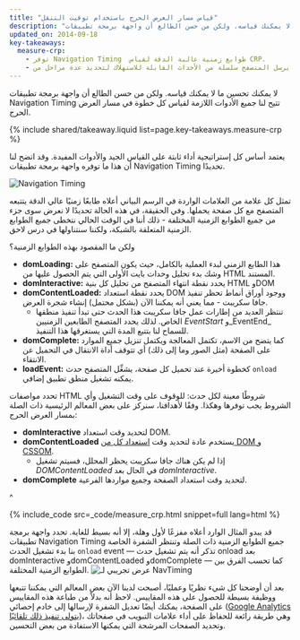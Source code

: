 ```yaml
---
title: "قياس مسار العرض الحرج باستخدام توقيت التنقل"
description: "لا يمكنك تحسين ما لا يمكنك قياسه. ولكن من حسن الطالع أن واجهة برمجة تطبيقات Navigation Timing تتيح لنا جميع الأدوات اللازمة لقياس كل خطوة في مسار العرض الحرج."
updated_on: 2014-09-18
key-takeaways:
  measure-crp:
    - توفر Navigation Timing  طوابع زمنية عالية الدقة لقياس CRP.
    - يرسل المتصفح سلسلة من الأحداث القابلة للاستهلاك لتحديد عدة مراحل من CRP.
---
```

<p class="intro">
  لا يمكنك تحسين ما لا يمكنك قياسه. ولكن من حسن الطالع أن واجهة برمجة تطبيقات Navigation Timing تتيح لنا جميع الأدوات اللازمة لقياس كل خطوة في مسار العرض الحرج.
</p>


{% include shared/takeaway.liquid list=page.key-takeaways.measure-crp %}

يعتمد أساس كل إستراتيجية أداء ثابتة على القياس الجيد والأدوات المفيدة. وقد اتضح لنا أن هذا ما توفره واجهة برمجة تطبيقات Navigation Timing تحديدًا.

<img src="images/dom-navtiming.png" class="center" alt="Navigation Timing">

تمثل كل علامة من العلامات الواردة في الرسم البياني أعلاه طابعًا زمنيًا عالي الدقة يتتبعه المتصفح مع كل صفحة يحملها. وفي الحقيقة، في هذه الحالة تحديدًا لا نعرض سوى جزء من جميع الطوابع الزمنية المختلفة - ذلك أننا في الوقت الحالي نتخطى جميع الطوابع الزمنية المتعلقة بالشبكة، ولكننا سنتناولها في درس لاحق.

ولكن ما المقصود بهذه الطوابع الزمنية؟

* **domLoading:** هذا الطابع الزمني لبدء العملية بالكامل، حيث يكون المتصفح على وشك بدء تحليل وحدات بايت الأولى التي يتم الحصول عليها من HTML
  المستند.
* **domInteractive:** يحدد نقطة انتهاء المتصفح من تحليل كل بنية HTML وDOM
* **domContentLoaded:** يحدد نقطة استعداد DOM ووجود أوراق أنماط تحظر تنفيذ جافا سكريبت - مما يعني أنه يمكننا الآن (بشكل محتمل) إنشاء شجرة العرض.
    * تنتظر العديد من إطارات عمل جافا سكريبت هذا الحدث حتى تبدأ تنفيذ منطقها الخاص. لذلك يحدد المتصفح الطابعين الزمنيين _EventStart_ و_EventEnd_ للسماح لنا بتتبع المدة التي يستغرقها هذا التنفيذ.
* **domComplete:** كما يتضح من الاسم، تكتمل المعالجة ويكتمل تنزيل جميع الموارد على الصفحة (مثل الصور وما إلى ذلك) أي تتوقف أداة الانتقال في التحميل عن الانتقاء.
* **loadEvent:** كخطوة أخيرة عند تحميل كل صفحة، يشغِّل المتصفح حدث `onload` يمكنه تشغيل منطق تطبيق إضافي.

تحدد مواصفات HTML شروطًا معينة لكل حدث: للوقوف على وقت التشغيل وأي الشروط يجب توفرها وهكذا. وفقًا لأهدافنا، سنركز على بعض المعالم الرئيسية ذات الصلة بمسار العرض الحرج:

* **domInteractive** لتحديد وقت استعداد DOM.
* **domContentLoaded** يستخدم عادة لتحديد وقت [استعداد كل من DOM و CSSOM](http://calendar.perfplanet.com/2012/deciphering-the-critical-rendering-path/).
    * إذا لم يكن هناك جافا سكريبت يحظر المحلل، فسيتم تشغيل _DOMContentLoaded_ في الحال بعد _domInteractive_.
* **domComplete** لتحديد وقت استعداد الصفحة وجميع مواردها الفرعية.

^

{% include_code src=_code/measure_crp.html snippet=full lang=html %}

قد يبدو المثال الوارد أعلاه مفزعًا لأول وهلة، إلا أنه بسيط للغاية. تحدد واجهة برمجة تطبيقات Navigation Timing جميع الطوابع الزمنية ذات الصلة وتنتظر الشفرة الخاصة بنا بدء تشغيل الحدث `onload` event &mdash; تذكر أنه يتم تشغيل حدث onload بعد domInteractive وdomContentLoaded وdomComplete &mdash; كما تحسب الفرق بين الطوابع الزمنية المختلفة.
<img src="images/device-navtiming-small.png" class="center" alt="عرض تجريبي لـ NavTiming">

بعد أن أوضحنا كل شيء نظريًا وعمليًا، أصبحت لدينا الآن بعض المعالم التي يمكننا تتبعها ووظيفة بسيطة للحصول على هذه المقاييس. لاحظ أنه بدلاً من طباعة هذه المقاييس على الصفحة، يمكنك أيضًا تعديل الشفرة لإرسالها إلى خادم إحصائي ([Google Analytics يتولى تنفيذ ذلك تلقائيًا](https://support.google.com/analytics/answer/1205784?hl=ar))، وهي طريقة رائعة للحفاظ على أداء علامات التبويب في صفحاتك وتحديد الصفحات المرشحة التي يمكنها الاستفادة من بعض التحسين.



